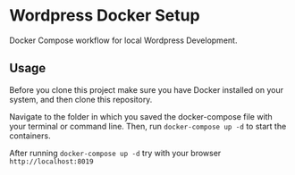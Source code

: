# Wordpress Docker Setup

Docker Compose workflow for local Wordpress Development. 

## Usage

Before you clone this project make sure you have Docker installed on your system, and then clone this repository.

Navigate to the folder in which you saved the docker-compose file with your terminal or command line. Then, run `docker-compose up -d` to start the containers.

After running `docker-compose up -d` try with your browser `http://localhost:8019`